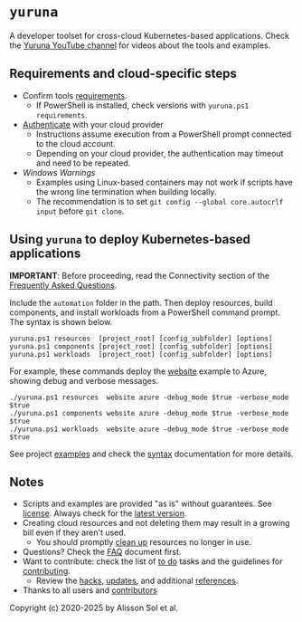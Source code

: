 # `yuruna`

A developer toolset for cross-cloud Kubernetes-based applications. Check the [Yuruna YouTube channel](https://www.youtube.com/channel/UCl36lZ2MwZ0f6_QAUOmGNDw) for videos about the tools and examples.

## Requirements and cloud-specific steps

- Confirm tools [requirements](docs/requirements.md).
  - If PowerShell is installed, check versions with `yuruna.ps1 requirements`.
- [Authenticate](docs/authenticate.md) with your cloud provider
  - Instructions assume execution from a PowerShell prompt connected to the cloud account.
  - Depending on your cloud provider, the authentication may timeout and need to be repeated.
- *Windows Warnings*
  - Examples using Linux-based containers may not work if scripts have the wrong line termination when building locally.
  - The recommendation is to set `git config --global core.autocrlf input` before `git clone`.

## Using `yuruna` to deploy Kubernetes-based applications

**IMPORTANT**: Before proceeding, read the Connectivity section of the [Frequently Asked Questions](docs/faq.md).

Include the `automation` folder in the path. Then deploy resources, build components, and install workloads from a PowerShell command prompt. The syntax is shown below.

```shell
yuruna.ps1 resources  [project_root] [config_subfolder] [options]
yuruna.ps1 components [project_root] [config_subfolder] [options]
yuruna.ps1 workloads  [project_root] [config_subfolder] [options]
```

For example, these commands deploy the [website](examples/website/README.md) example to Azure, showing debug and verbose messages.

```shell
./yuruna.ps1 resources  website azure -debug_mode $true -verbose_mode $true
./yuruna.ps1 components website azure -debug_mode $true -verbose_mode $true
./yuruna.ps1 workloads  website azure -debug_mode $true -verbose_mode $true
```

See project [examples](examples/README.md) and check the [syntax](docs/syntax.md) documentation for more details.

## Notes

- Scripts and examples are provided "as is" without guarantees. See [license](LICENSE.md). Always check for the [latest version](https://bit.ly/asol-yrn).
- Creating cloud resources and not deleting them may result in a growing bill even if they aren't used.
  - You should promptly [clean up](docs/cleanup.md) resources no longer in use.
- Questions? Check the [FAQ](docs/faq.md) document first.
- Want to contribute: check the list of [to do](docs/todo.md) tasks and the guidelines for [contributing](docs/contributing.md).
  - Review the [hacks](docs/hacks.md), [updates](docs/updates.md), and additional [references](docs/references.md).
- Thanks to all users and [contributors](docs/contributors.md)

Copyright (c) 2020-2025 by Alisson Sol et al.
